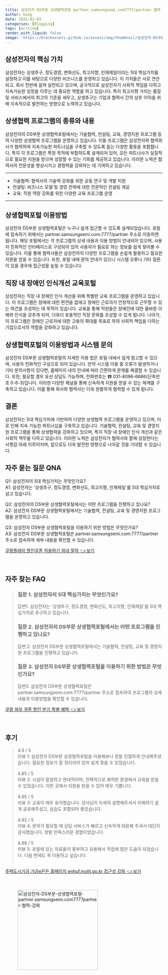 ```yaml
---
title: 삼성전자 DS부문 상생협력포털 partner.samsungsemi.com7777/partner 협력 강화
author: bing
date: 2025-02-03
categories: [Blogging]
tags: [writing]
render_with_liquid: false
image: 'https://blackassets.github.io/assets/img/thumbnail/삼성전자-DS부문-상생협력포털-partner.samsungsemi.com7777partner-협력-강화.webp'
---
```



<h2 id='삼성전자의_핵심가치'>삼성전자의 핵심 가치</h2>

<p>삼성전자는 상생추구, 정도경영, 변화선도, 최고지향, 인재제일이라는 5대 핵심가치를 설정하고 이를 바탕으로 다양한 비즈니스를 운영하고 있습니다. 이 가치들은 서로 연관되고, 회사 전반에 걸쳐 실천되고 있으며, 궁극적으로 삼성전자가 사회적 책임을 다하고 지속가능한 성장을 이루는 데 중요한 역할을 하고 있습니다. 특히 최고지향 가치는 품질 및 서비스에서의 최고의 기준을 세우고, 상생추구는 기업과 협력사 간의 상호 이익을 위해 지속적으로 발전하는 방향으로 노력하고 있습니다.</p>

<h2 id='상생협력_프로그램의_종류와_내용'>상생협력 프로그램의 종류와 내용</h2>

<p>삼성전자의 DS부문 상생협력포털에서는 기술협력, 컨설팅, 교육, 경영지원 프로그램 등의 다양한 상생협력 프로그램을 운영하고 있습니다. 이들 프로그램은 삼성전자와 협력회사가 협력하여 지속가능한 파트너십을 구축할 수 있도록 돕는 다양한 활동을 포함합니다. 특히 각 프로그램은 특정 목적에 부합하도록 설계되어 있어, 모든 파트너사가 실질적으로 필요한 지원을 받으며 성장할 수 있는 기회를 제공하고 있습니다. 이러한 노력은 협력사의 전문성을 향상시키고 경쟁력을 강화하는 데 기여하고 있습니다.</p>

<hr />

<ul>
    <li>기술협력: 협력사의 기술력 강화를 위한 공동 연구 및 개발 지원</li>
    <li>컨설팅: 비즈니스 모델 및 경영 전략에 대한 전문적인 컨설팅 제공</li>
    <li>교육: 직원 역량 강화를 위한 다양한 교육 프로그램 운영</li>
</ul>

<hr />

<h2 id='상생협력포털_이용방법'>상생협력포털 이용방법</h2>

<p>삼성전자 DS부문 상생협력포털은 누구나 쉽게 접근할 수 있도록 설계되었습니다. 포털에 접속하기 위해서는 partner.samsungsemi.com:7777/partner 주소로 이동하면 됩니다. 해당 포털에서는 각 프로그램의 상세 내용과 이용 방법이 안내되어 있으며, 사용자 친화적인 인터페이스로 구성되어 있어 사용자가 필요로 하는 정보를 쉽게 찾아볼 수 있습니다. 이를 통해 협력사들은 삼성전자의 다양한 프로그램을 손쉽게 활용하고 필요한 지원을 얻을 수 있습니다. 또한, 포털 내에 문의 안내가 있으니 시스템 오류나 기타 질문이 있을 경우에 접근성을 높일 수 있습니다.</p>

<h2 id='직장내_장애인_인식개선_교육포털'>직장 내 장애인 인식개선 교육포털</h2>

<p>삼성전자는 직장 내 장애인 인식 개선을 위해 특별한 교육 프로그램을 운영하고 있습니다. 이 프로그램은 장애에 대한 편견을 없애고 장애인 근로자가 안정적으로 근무할 수 있는 여건을 조성하는 데 목적이 있습니다. 교육을 통해 직원들은 장애인에 대한 올바른 이해와 인식을 갖추게 되어, 더욱더 포용적인 직장 문화를 조성할 수 있게 됩니다. 나아가, 이 프로그램은 장애인 근로자에 대한 고용의 확대를 목표로 하여 사회적 책임을 다하는 기업으로서의 역할을 강화하고 있습니다.</p>

<h2 id='상생협력포털의_이용방법과_시스템_문의'>상생협력포털의 이용방법과 시스템 문의</h2>

<p>삼성전자 DS부문 상생협력포털의 자세한 이용 법은 포털 내에서 쉽게 참고할 수 있으며, 사용자 친화적인 구성으로 되어 있습니다. 만약 시스템 이용 중 오류가 발생하거나 기타 문의사항이 있다면, 홈페이지 내의 안내에 따라 간편하게 문제를 해결할 수 있습니다. 또한, 필요할 경우 유선 상담도 가능하며, 전화번호는 ☎ 031-8096-6666(단축번호 0-6-3)입니다. 이러한 다양한 채널을 통해 신속하게 지원을 받을 수 있는 체계를 구축하고 있습니다. 이를 통해 회사와 협력사는 더욱 원활하게 협력할 수 있게 됩니다.</p>

<h2 id='결론'>결론</h2>

<p>삼성전자는 5대 핵심가치에 기반하여 다양한 상생협력 프로그램을 운영하고 있으며, 이로 인해 지속 가능한 파트너십을 구축하고 있습니다. 기술협력, 컨설팅, 교육 및 경영지원 프로그램을 통해 상생협력을 강화하고 있으며, 특히 직장 내 장애인 인식 개선과 같은 사회적 책무를 다하고 있습니다. 이러한 노력은 삼성전자가 협력사와 함께 성장한다는 사명감 아래 이루어지며, 앞으로도 더욱 발전한 방향으로 나아갈 것을 기대할 수 있습니다.</p>

<h2 id='자주묻는질문_QNA'>자주 묻는 질문 QNA</h2>

<p>Q1: 삼성전자의 5대 핵심가치는 무엇인가요?<br>
A1: 삼성전자는 '상생추구, 정도경영, 변화선도, 최고지향, 인재제일'를 5대 핵심가치로 삼고 있습니다.</p>

<p>Q2: 삼성전자의 DS부문 상생협력포털에서는 어떤 프로그램을 진행하고 있나요?<br>
A2: 삼성전자 DS부문 상생협력포털에서는 기술협력, 컨설팅, 교육 및 경영지원 프로그램을 운영하고 있습니다.</p>

<p>Q3: 삼성전자 DS부문 상생협력포털을 이용하기 위한 방법은 무엇인가요?<br>
A3: 삼성전자 DS부문 상생협력포털은 partner.samsungsemi.com:7777/partner 주소로 접속하여 세부 내용을 확인할 수 있습니다.</p>


<p><a class="click-button" title="쿠팡플레이 할인쿠폰 적용하기 최대 절약" href="https://blackassets.github.io/posts/%EC%BF%A0%ED%8C%A1%ED%94%8C%EB%A0%88%EC%9D%B4-%ED%95%A0%EC%9D%B8%EC%BF%A0%ED%8F%B0-%EC%A0%81%EC%9A%A9%ED%95%98%EA%B8%B0-%EC%B5%9C%EB%8C%80-%EC%A0%88%EC%95%BD/" rel="dofollow">쿠팡플레이 할인쿠폰 적용하기 최대 절약 👈 보기</a></p><br>
<h2 id='자주_찾는_FAQ'>자주 찾는 FAQ</h2>
<div itemscope="" itemtype="https://schema.org/FAQPage"> 
<blockquote> 
<div itemscope="" itemprop="mainEntity" itemtype="https://schema.org/Question"> 
<h3 itemprop="name">질문 1. 삼성전자의 5대 핵심가치는 무엇인가요?</h3> 
<div itemscope="" itemprop="acceptedAnswer" itemtype="https://schema.org/Answer"> 
<span itemprop="text"> 
<p>답변1. 삼성전자는 '상생추구, 정도경영, 변화선도, 최고지향, 인재제일'를 5대 핵심가치로 추구하고 있습니다.</p> 
</span> 
</div> 
</div> 

<div itemscope="" itemprop="mainEntity" itemtype="https://schema.org/Question"> 
<h3 itemprop="name">질문 2. 삼성전자의 DS부문 상생협력포털에서는 어떤 프로그램을 진행하고 있나요?</h3> 
<div itemscope="" itemprop="acceptedAnswer" itemtype="https://schema.org/Answer"> 
<span itemprop="text"> 
<p>답변 2. 삼성전자 DS부문 상생협력포털에서는 기술협력, 컨설팅, 교육 및 경영지원 프로그램을 진행하고 있습니다.</p> 
</span> 
</div> 
</div> 

<div itemscope="" itemprop="mainEntity" itemtype="https://schema.org/Question"> 
<h3 itemprop="name">질문 3. 삼성전자 DS부문 상생협력포털을 이용하기 위한 방법은 무엇인가요?</h3> 
<div itemscope="" itemprop="acceptedAnswer" itemtype="https://schema.org/Answer"> 
<span itemprop="text"> 
<p>답변3. 삼성전자 DS부문 상생협력포털은 partner.samsungsemi.com:7777/partner 주소로 접속하여 프로그램의 상세 내용과 이용방법을 확인할 수 있습니다.</p> 
</span> 
</div> 
</div> 
</blockquote> 
</div>
<p><a class="click-button" title="쿠팡 와우 쿠폰 할인 받기 특별 혜택" href="https://blackassets.github.io/posts/%EC%BF%A0%ED%8C%A1-%EC%99%80%EC%9A%B0-%EC%BF%A0%ED%8F%B0-%ED%95%A0%EC%9D%B8-%EB%B0%9B%EA%B8%B0-%ED%8A%B9%EB%B3%84-%ED%98%9C%ED%83%9D/" rel="dofollow">쿠팡 와우 쿠폰 할인 받기 특별 혜택 👈 보기</a></p><br>
<h2 id='후기'>후기</h2>
<div itemscope itemtype="https://schema.org/Product">
  <blockquote>
  <div itemprop="review" itemscope itemtype="https://schema.org/Review">
      <div itemprop="reviewRating" itemscope itemtype="https://schema.org/Rating"> <span itemprop="ratingValue">4.9</span> / <span itemprop="bestRating">5</span> </div>
      <span itemprop="reviewBody">리뷰 1: 삼성전자 DS부문 상생협력포털을 이용해보니 정말 친절하게 안내해주셨습니다. 필요한 정보가 잘 정리되어 있어 쉽게 찾을 수 있었습니다.</span>
  </div>
  <br>
  <div itemprop="review" itemscope itemtype="https://schema.org/Review">
      <div itemprop="reviewRating" itemscope itemtype="https://schema.org/Rating"> <span itemprop="ratingValue">4.85</span> / <span itemprop="bestRating">5</span> </div>
      <span itemprop="reviewBody">리뷰 2: 시설이 깔끔하고 현대적이며, 전체적으로 쾌적한 환경에서 교육을 받을 수 있었습니다. 이런 곳에서 지원을 받을 수 있어 매우 기쁩니다.</span>
  </div>
  <br>
  <div itemprop="review" itemscope itemtype="https://schema.org/Review">
      <div itemprop="reviewRating" itemscope itemtype="https://schema.org/Rating"> <span itemprop="ratingValue">4.95</span> / <span itemprop="bestRating">5</span> </div>
      <span itemprop="reviewBody">리뷰 3: 교육이 매우 유익했습니다. 강사님이 자세히 설명해주셔서 이해하기 쉽게 공유해주셨고, 실습도 포함되어 좋았습니다.</span>
  </div>
  <br>
  <div itemprop="review" itemscope itemtype="https://schema.org/Review">
      <div itemprop="reviewRating" itemscope itemtype="https://schema.org/Rating"> <span itemprop="ratingValue">4.92</span> / <span itemprop="bestRating">5</span> </div>
      <span itemprop="reviewBody">리뷰 4: 문의가 필요할 때 상담 서비스가 빠르고 신속하게 대응해 주셔서 대단히 감사했습니다. 정말 만족스러운 경험이었습니다.</span>
  </div>
  <br>
  <div itemprop="review" itemscope itemtype="https://schema.org/Review">
      <div itemprop="reviewRating" itemscope itemtype="https://schema.org/Rating"> <span itemprop="ratingValue">4.88</span> / <span itemprop="bestRating">5</span> </div>
      <span itemprop="reviewBody">리뷰 5: 포털에 있는 자료들이 풍부하고 유용해서 작업에 많은 도움이 되었습니다. 다음 번에도 꼭 이용하고 싶습니다.</span>
  </div>
  <br>
  </blockquote>
</div>
<p><a class="click-button" title="주택도시기금 기금e든든 홈페이지 enhuf.molit.go.kr 접근성 강화" href="https://blackassets.github.io/posts/%EC%A3%BC%ED%83%9D%EB%8F%84%EC%8B%9C%EA%B8%B0%EA%B8%88-%EA%B8%B0%EA%B8%88e%EB%93%A0%EB%93%A0-%ED%99%88%ED%8E%98%EC%9D%B4%EC%A7%80-enhuf.molit.go.kr-%EC%A0%91%EA%B7%BC%EC%84%B1-%EA%B0%95%ED%99%94/" rel="dofollow">주택도시기금 기금e든든 홈페이지 enhuf.molit.go.kr 접근성 강화 👈 보기</a></p><br>
<figure class="image"><img src="https://blackassets.github.io/assets/img/thumbnail/삼성전자-DS부문-상생협력포털-partner.samsungsemi.com7777partner-협력-강화.webp" alt="삼성전자-DS부문-상생협력포털-partner.samsungsemi.com7777partner-협력-강화" width="256" height="256"></figure>
